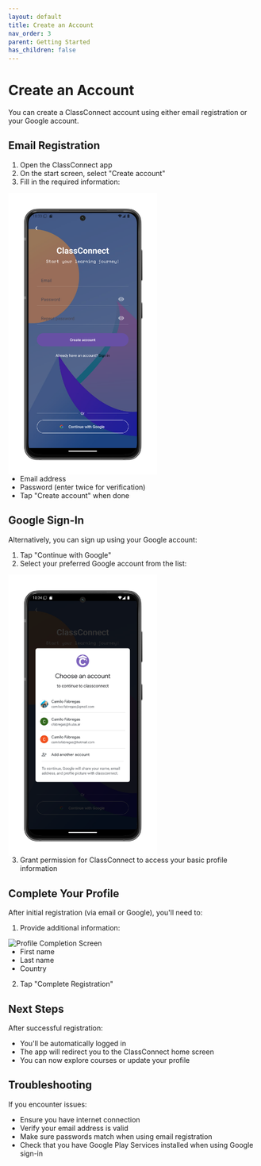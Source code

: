 ```yaml
---
layout: default
title: Create an Account
nav_order: 3
parent: Getting Started
has_children: false
---
```


# Create an Account

You can create a ClassConnect account using either email registration or your Google account.

## Email Registration

1. Open the ClassConnect app
2. On the start screen, select "Create account"
3. Fill in the required information:

<p style="clear:both;"></p>
<img src="assets/sign-up.png" alt="Email Registration Screen" style="width:300px; float:left; margin-right:15px;"/>
<p style="clear:both;"></p>

- Email address
- Password (enter twice for verification)
- Tap "Create account" when done

## Google Sign-In

Alternatively, you can sign up using your Google account:

1. Tap "Continue with Google"
2. Select your preferred Google account from the list:

<p style="clear:both;"></p>
<img src="assets/sign-up-google.png" alt="Google Account Selection" style="width:300px; float:left; margin-right:15px;"/>
<p style="clear:both;"></p>

3. Grant permission for ClassConnect to access your basic profile information

## Complete Your Profile

After initial registration (via email or Google), you'll need to:

1. Provide additional information:

<p style="clear:both;"></p>
<img src="assets/sign-up-complete.png" alt="Profile Completion Screen" style="width:300px; float:left; margin-right:15px;"/>
<p style="clear:both;"></p>

- First name
- Last name
- Country
2. Tap "Complete Registration"

## Next Steps

After successful registration:
- You'll be automatically logged in
- The app will redirect you to the ClassConnect home screen
- You can now explore courses or update your profile

## Troubleshooting

If you encounter issues:
- Ensure you have internet connection
- Verify your email address is valid
- Make sure passwords match when using email registration
- Check that you have Google Play Services installed when using Google sign-in